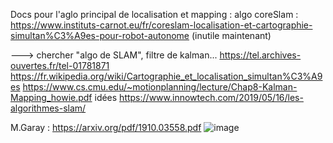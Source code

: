 Docs pour l'aglo principal de localisation et mapping : 
algo coreSlam : https://www.instituts-carnot.eu/fr/coreslam-localisation-et-cartographie-simultan%C3%A9es-pour-robot-autonome (inutile maintenant)

---> chercher "algo de SLAM", filtre de kalman...
https://tel.archives-ouvertes.fr/tel-01781871
https://fr.wikipedia.org/wiki/Cartographie_et_localisation_simultan%C3%A9es
https://www.cs.cmu.edu/~motionplanning/lecture/Chap8-Kalman-Mapping_howie.pdf
idées https://www.innowtech.com/2019/05/16/les-algorithmes-slam/

M.Garay : https://arxiv.org/pdf/1910.03558.pdf
![image](https://user-images.githubusercontent.com/76899255/135299148-925629dd-1f19-41b7-89cc-aaf6eda5a802.png)
